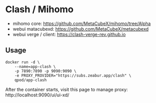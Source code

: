 # Clash / Mihomo

- mihomo core: https://github.com/MetaCubeX/mihomo/tree/Alpha
- webui matacubexd: https://github.com/MetaCubeX/metacubexd
- webui verge / client: https://clash-verge-rev.github.io

## Usage

```shell
docker run -d \
    --name=app-clash \
    -p 7890:7890 -p 9090:9090 \
    -e PROXY_PROVIDER="https://subs.zeabur.app/clash" \
    qpod/app-clash
```

After the container starts, visit this page to manage proxy: http://localhost:9090/ui/ui-xd/
